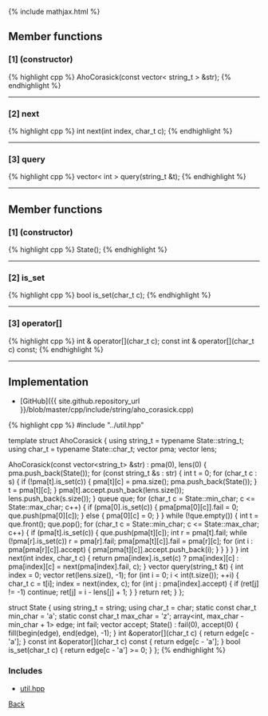 {% include mathjax.html %}

## Member functions

### [1] (constructor)
{% highlight cpp %}
AhoCorasick(const vector< string_t > &str);
{% endhighlight %}


---------------------------------------

### [2] next
{% highlight cpp %}
int next(int index, char_t c);
{% endhighlight %}


---------------------------------------

### [3] query
{% highlight cpp %}
vector< int > query(string_t &t);
{% endhighlight %}


---------------------------------------

## Member functions

### [1] (constructor)
{% highlight cpp %}
State();
{% endhighlight %}


---------------------------------------

### [2] is_set
{% highlight cpp %}
bool is_set(char_t c);
{% endhighlight %}


---------------------------------------

### [3] operator[]
{% highlight cpp %}
int & operator[](char_t c);
const int & operator[](char_t c) const;
{% endhighlight %}


---------------------------------------

## Implementation

- [GitHub]({{ site.github.repository_url }}/blob/master/cpp/include/string/aho_corasick.cpp)

{% highlight cpp %}
#include "../util.hpp"

template <typename State> struct AhoCorasick {
  using string_t = typename State::string_t;
  using char_t = typename State::char_t;
  vector<State> pma;
  vector<int> lens;

  AhoCorasick(const vector<string_t> &str) : pma(0), lens(0) {
    pma.push_back(State());
    for (const string_t &s : str) {
      int t = 0;
      for (char_t c : s) {
        if (!pma[t].is_set(c)) {
          pma[t][c] = pma.size();
          pma.push_back(State());
        }
        t = pma[t][c];
      }
      pma[t].accept.push_back(lens.size());
      lens.push_back(s.size());
    }
    queue<int> que;
    for (char_t c = State::min_char; c <= State::max_char; c++) {
      if (pma[0].is_set(c)) {
        pma[pma[0][c]].fail = 0;
        que.push(pma[0][c]);
      } else {
        pma[0][c] = 0;
      }
    }
    while (!que.empty()) {
      int t = que.front();
      que.pop();
      for (char_t c = State::min_char; c <= State::max_char; c++) {
        if (pma[t].is_set(c)) {
          que.push(pma[t][c]);
          int r = pma[t].fail;
          while (!pma[r].is_set(c))
            r = pma[r].fail;
          pma[pma[t][c]].fail = pma[r][c];
          for (int i : pma[pma[r][c]].accept) {
            pma[pma[t][c]].accept.push_back(i);
          }
        }
      }
    }
  }
  int next(int index, char_t c) {
    return pma[index].is_set(c) ? pma[index][c]
                                : pma[index][c] = next(pma[index].fail, c);
  }
  vector<int> query(string_t &t) {
    int index = 0;
    vector<int> ret(lens.size(), -1);
    for (int i = 0; i < int(t.size()); ++i) {
      char_t c = t[i];
      index = next(index, c);
      for (int j : pma[index].accept) {
        if (ret[j] != -1)
          continue;
        ret[j] = i - lens[j] + 1;
      }
    }
    return ret;
  }
};

struct State {
  using string_t = string;
  using char_t = char;
  static const char_t min_char = 'a';
  static const char_t max_char = 'z';
  array<int, max_char - min_char + 1> edge;
  int fail;
  vector<int> accept;
  State() : fail(0), accept(0) { fill(begin(edge), end(edge), -1); }
  int &operator[](char_t c) { return edge[c - 'a']; }
  const int &operator[](char_t c) const { return edge[c - 'a']; }
  bool is_set(char_t c) { return edge[c - 'a'] >= 0; }
};
{% endhighlight %}

### Includes

- [util.hpp](../util)

[Back](../..)
